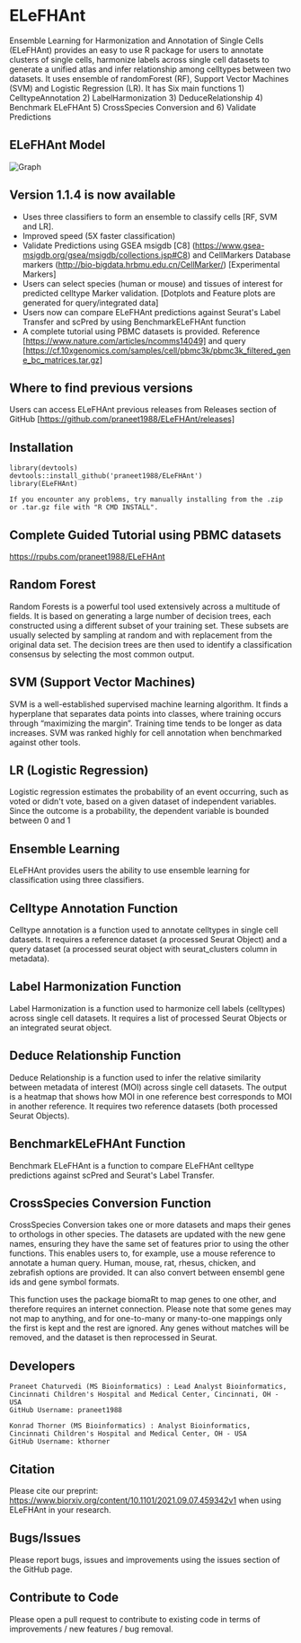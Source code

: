 # ELeFHAnt
Ensemble Learning for Harmonization and Annotation of Single Cells (ELeFHAnt) provides an easy to use R package for users to annotate clusters of single cells, harmonize labels across single cell datasets to generate a unified atlas and infer relationship among celltypes between two datasets. It uses ensemble of randomForest (RF), Support Vector Machines (SVM) and Logistic Regression (LR). It has Six main functions 1) CelltypeAnnotation 2) LabelHarmonization 3) DeduceRelationship 4) Benchmark ELeFHAnt 5) CrossSpecies Conversion and 6) Validate Predictions

## ELeFHAnt Model
![Graph](ELeFHAnt.jpeg)

## Version 1.1.4 is now available
* Uses three classifiers to form an ensemble to classify cells [RF, SVM and LR].
* Improved speed (5X faster classification)
* Validate Predictions using GSEA msigdb [C8] (https://www.gsea-msigdb.org/gsea/msigdb/collections.jsp#C8) and CellMarkers Database markers (http://bio-bigdata.hrbmu.edu.cn/CellMarker/) [Experimental Markers]
* Users can select species (human or mouse) and tissues of interest for predicted celltype Marker validation. [Dotplots and Feature plots are generated for query/integrated data]
* Users now can compare ELeFHAnt predictions against Seurat's Label Transfer and scPred by using BenchmarkELeFHAnt function
* A complete tutorial using PBMC datasets is provided. Reference [https://www.nature.com/articles/ncomms14049] and query [https://cf.10xgenomics.com/samples/cell/pbmc3k/pbmc3k_filtered_gene_bc_matrices.tar.gz]

## Where to find previous versions
Users can access ELeFHAnt previous releases from Releases section of GitHub [https://github.com/praneet1988/ELeFHAnt/releases]

## Installation
```
library(devtools)
devtools::install_github('praneet1988/ELeFHAnt')
library(ELeFHAnt)
```
```
If you encounter any problems, try manually installing from the .zip or .tar.gz file with "R CMD INSTALL". 
```

## Complete Guided Tutorial using PBMC datasets
https://rpubs.com/praneet1988/ELeFHAnt

## Random Forest
Random Forests is a powerful tool used extensively across a multitude of fields. It is based on generating a large number of decision trees, each constructed using a different subset of your training set. These subsets are usually selected by sampling at random and with replacement from the original data set. The decision trees are then used to identify a classification consensus by selecting the most common output.

## SVM (Support Vector Machines)
SVM is a well-established supervised machine learning algorithm. It finds a hyperplane that separates data points into classes, where training occurs through “maximizing the margin”. Training time tends to be longer as data increases. SVM was ranked highly for cell annotation when benchmarked against other tools.

## LR (Logistic Regression)
Logistic regression estimates the probability of an event occurring, such as voted or didn't vote, based on a given dataset of independent variables. Since the outcome is a probability, the dependent variable is bounded between 0 and 1

## Ensemble Learning
ELeFHAnt provides users the ability to use ensemble learning for classification using three classifiers.

## Celltype Annotation Function
Celltype annotation is a function used to annotate celltypes in single cell datasets. It requires a reference dataset (a processed Seurat Object) and a query dataset (a processed seurat object with seurat_clusters column in metadata).

## Label Harmonization Function
Label Harmonization is a function used to harmonize cell labels (celltypes) across single cell datasets. It requires a list of processed Seurat Objects or an integrated seurat object.

## Deduce Relationship Function
Deduce Relationship is a function used to infer the relative similarity between metadata of interest (MOI) across single cell datasets. The output is a heatmap that shows how MOI in one reference best corresponds to MOI in another reference. It requires two reference datasets (both processed Seurat Objects).
  
## BenchmarkELeFHAnt Function
Benchmark ELeFHAnt is a function to compare ELeFHAnt celltype predictions against scPred and Seurat's Label Transfer.

## CrossSpecies Conversion Function
CrossSpecies Conversion takes one or more datasets and maps their genes to orthologs in other species. The datasets are updated with the new gene names, ensuring they have the same set of features prior to using the other functions. This enables users to, for example, use a mouse reference to annotate a human query. Human, mouse, rat, rhesus, chicken, and zebrafish options are provided. It can also convert between ensembl gene ids and gene symbol formats.

This function uses the package biomaRt to map genes to one other, and therefore requires an internet connection. Please note that some genes may not map to anything, and for one-to-many or many-to-one mappings only the first is kept and the rest are ignored. Any genes without matches will be removed, and the dataset is then reprocessed in Seurat. 


## Developers
```
Praneet Chaturvedi (MS Bioinformatics) : Lead Analyst Bioinformatics, Cincinnati Children's Hospital and Medical Center, Cincinnati, OH - USA
GitHub Username: praneet1988

Konrad Thorner (MS Bioinformatics) : Analyst Bioinformatics, Cincinnati Children's Hospital and Medical Center, OH - USA
GitHub Username: kthorner
```

## Citation
Please cite our preprint: https://www.biorxiv.org/content/10.1101/2021.09.07.459342v1 when using ELeFHAnt in your research.

## Bugs/Issues
Please report bugs, issues and improvements using the issues section of the GitHub page.

## Contribute to Code
Please open a pull request to contribute to existing code in terms of improvements / new features / bug removal.
